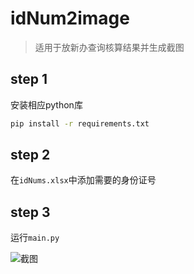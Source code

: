 # idNum2image

> 适用于放新办查询核算结果并生成截图

## step 1

安装相应python库

```bash
pip install -r requirements.txt
```

## step 2

在`idNums.xlsx`中添加需要的身份证号

## step 3

运行`main.py`

![截图](attachment:9e13895537213609ddcf32ff8ed52bc0)